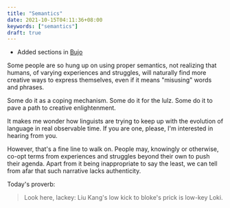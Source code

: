 ```yaml
---
title: "Semantics"
date: 2021-10-15T04:11:36+08:00
keywords: ["semantics"]
draft: true
---
```

- Added sections in [Bujo](/bujo)

Some people are so hung up on using proper semantics,
not realizing that humans,
of varying experiences and struggles,
will naturally find more creative ways to express themselves,
even if it means "misusing" words and phrases.

Some do it as a coping mechanism.
Some do it for the lulz.
Some do it to pave a path to creative enlightenment.

It makes me wonder how linguists are trying to keep up with the evolution of
language in real observable time.
If you are one, please, I'm interested in hearing from you.

However, that's a fine line to walk on.
People may, knowingly or otherwise, co-opt terms from experiences and struggles
beyond their own to push their agenda.
Apart from it being inappropriate to say the least,
we can tell from afar that such narrative lacks authenticity.

Today's proverb:

> Look here, lackey: Liu Kang's low kick to bloke's prick is low-key Loki.
